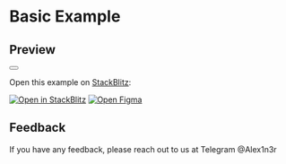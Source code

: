 # Basic Example


## Preview
<button><img src=""> </button>

Open this example on [StackBlitz](https://stackblitz.com):

[![Open in StackBlitz](https://developer.stackblitz.com/img/open_in_stackblitz.svg)](https://stackblitz.com/~/github.com/Alex5200/TestTaskRevisorVision)
[![Open Figma](https://www.svgrepo.com/show/532271/figma.svg)](https://stackblitz.com/~/github.com/Alex5200/TestTaskRevisorVision)

## Feedback

If you have any feedback, please reach out to us at Telegram @Alex1n3r

